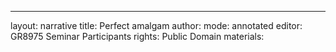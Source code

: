 ---
layout: narrative
title: Perfect amalgam
author:
mode: annotated
editor: GR8975 Seminar Participants
rights: Public Domain
materials: 